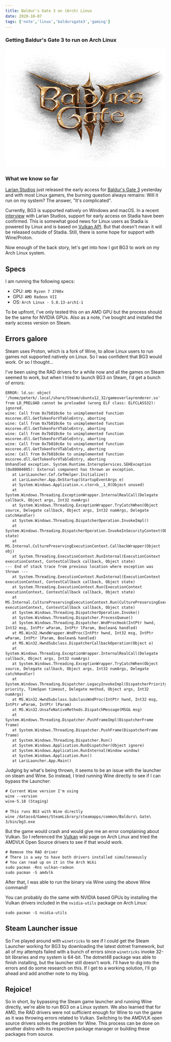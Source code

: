 ```yaml
---
title: Baldur's Gate 3 on (Arch) Linux
date: 2020-10-07
tags: ['note','linux','baldursgate3','gaming']
---
```


### Getting Baldur's Gate 3 to run on Arch Linux


![img](BG3_logo_2.webp)


### What we know so far

[Larian Studios]() just released the early access for [Baldur's Gate
3](://baldursgate3.game/) yesterday and with most Linux gamers, the burning
question always remains: Will it run on my system? The answer, "It's complicated".

Currently, BG3 is supported natively on Windows and macOS. In a recent
[interview](https://community.stadia.com/t5/Stadia-Community-Blog/Interview-with-Larian-Studios-on-Baldur-s-Gate-3-arriving/ba-p/28400)
with Larian Studios, support for early access on Stadia have been confirmed.
This is somewhat good news for Linux users as Stadia is powered by Linux and is
based on [Vulkan API](https://github.com/KhronosGroup/Vulkan-Headers). But that
doesn't mean it will be released outside of Stadia. Still, there is some hope
for support with Wine/Proton.

Now enough of the back story, let's get into how I got BG3 to work on my Arch
Linux system.

## Specs

I am running the following specs:

- CPU: `AMD Ryzen 7 3700x`
- GPU: `AMD Radeon VII`
- OS:  `Arch Linux - 5.8.13-arch1-1`

To be upfront, I've only tested this on an AMD GPU but the process should
be the same for NVIDIA GPUs. Also as a note, I've bought and installed the early access version
on Steam.


## Errors galore

Steam uses Proton, which is a fork of Wine, to allow Linux users to run games not supported natively on Linux. So I was confident that BG3 would work. Or so I thought...

I've been using the RAD drivers for a while now and all the games on Steam seemed to work, but when I tried to launch
BG3 on Steam, I'd get a bunch of errors:

```
ERROR: ld.so: object '/home/peterk/.local/share/Steam/ubuntu12_32/gameoverlayrenderer.so' from LD_PRELOAD cannot be preloaded (wrong ELF class: ELFCLASS32): ignored.
wine: Call from 0x7b010c6e to unimplemented function mscoree.dll.GetTokenForVTableEntry, aborting
wine: Call from 0x7b010c6e to unimplemented function mscoree.dll.GetTokenForVTableEntry, aborting
wine: Call from 0x7b010c6e to unimplemented function mscoree.dll.GetTokenForVTableEntry, aborting
wine: Call from 0x7b010c6e to unimplemented function mscoree.dll.GetTokenForVTableEntry, aborting
wine: Call from 0x7b010c6e to unimplemented function mscoree.dll.GetTokenForVTableEntry, aborting
Unhandled exception. System.Runtime.InteropServices.SEHException (0x80004005): External component has thrown an exception.
   at LariLauncher.Cef.CefHelper.Initialize()
   at LariLauncher.App.OnStartup(StartupEventArgs e)
   at System.Windows.Application.<.ctor>b__1_0(Object unused)
   at System.Windows.Threading.ExceptionWrapper.InternalRealCall(Delegate callback, Object args, Int32 numArgs)
   at System.Windows.Threading.ExceptionWrapper.TryCatchWhen(Object source, Delegate callback, Object args, Int32 numArgs, Delegate catchHandler)
   at System.Windows.Threading.DispatcherOperation.InvokeImpl()
   at System.Windows.Threading.DispatcherOperation.InvokeInSecurityContext(Object state)
   at MS.Internal.CulturePreservingExecutionContext.CallbackWrapper(Object obj)
   at System.Threading.ExecutionContext.RunInternal(ExecutionContext executionContext, ContextCallback callback, Object state)
--- End of stack trace from previous location where exception was thrown ---
   at System.Threading.ExecutionContext.RunInternal(ExecutionContext executionContext, ContextCallback callback, Object state)
   at System.Threading.ExecutionContext.Run(ExecutionContext executionContext, ContextCallback callback, Object state)
   at MS.Internal.CulturePreservingExecutionContext.Run(CulturePreservingExecutionContext executionContext, ContextCallback callback, Object state)
   at System.Windows.Threading.DispatcherOperation.Invoke()
   at System.Windows.Threading.Dispatcher.ProcessQueue()
   at System.Windows.Threading.Dispatcher.WndProcHook(IntPtr hwnd, Int32 msg, IntPtr wParam, IntPtr lParam, Boolean& handled)
   at MS.Win32.HwndWrapper.WndProc(IntPtr hwnd, Int32 msg, IntPtr wParam, IntPtr lParam, Boolean& handled)
   at MS.Win32.HwndSubclass.DispatcherCallbackOperation(Object o)
   at System.Windows.Threading.ExceptionWrapper.InternalRealCall(Delegate callback, Object args, Int32 numArgs)
   at System.Windows.Threading.ExceptionWrapper.TryCatchWhen(Object source, Delegate callback, Object args, Int32 numArgs, Delegate catchHandler)
   at System.Windows.Threading.Dispatcher.LegacyInvokeImpl(DispatcherPriority priority, TimeSpan timeout, Delegate method, Object args, Int32 numArgs)
   at MS.Win32.HwndSubclass.SubclassWndProc(IntPtr hwnd, Int32 msg, IntPtr wParam, IntPtr lParam)
   at MS.Win32.UnsafeNativeMethods.DispatchMessage(MSG& msg)
   at System.Windows.Threading.Dispatcher.PushFrameImpl(DispatcherFrame frame)
   at System.Windows.Threading.Dispatcher.PushFrame(DispatcherFrame frame)
   at System.Windows.Threading.Dispatcher.Run()
   at System.Windows.Application.RunDispatcher(Object ignore)
   at System.Windows.Application.RunInternal(Window window)
   at System.Windows.Application.Run()
   at LariLauncher.App.Main()
```


Judging by what's being thrown, it seems to be an issue with the launcher on steam and Wine. So instead, I tried running Wine directly to see if I can bypass the Launcher:

```
# Current Wine version I'm using
wine --version
wine-5.18 (Staging)

# This runs BG3 with Wine directly
wine /datassd/Games/SteamLibrary/steamapps/common/Baldurs\ Gate\ 3/bin/bg3.exe
```

But the game would crash and would give me an error complaining about Vulkan. So I referenced the [Vulkan](https://wiki.archlinux.org/index.php/Vulkan) wiki page on Arch Linux and tried the AMDVLK Open Source drivers to see if that would work.

```
# Remove the RAD driver
# There is a way to have both drivers installed simultaneously
# You can read up on it in the Arch Wiki
sudo pacman -Rns vulkan-radeon
sudo pacman -S amdvlk
```

After that, I was able to run the binary via Wine using the above Wine command!

You can probably do the same with NVIDIA based GPUs by installing the Vulkan drivers included in the `nvidia-utils` package on Arch Linux:

```
sudo pacman -S nvidia-utils
```

## Steam Launcher issue

So I've played around with `winetricks` to see if I could get the Steam Launcher working for BG3 by downloading the latest dotnet framework, but all of my attempts failed with a bunch of errors since `winetricks` invoke 32-bit libraries and my system is 64-bit. The dotnet48 package was able to finish installing, but the launcher still doesn't work. I'll have to dig into the errors and do some research on this. If I get to a working solution, I'll go ahead and add another note to my blog.

## Rejoice!

So in short, by bypassing the Steam game launcher and running Wine directly, we're able to run BG3 on a Linux system. We also learned that for AMD, the RAD drivers were not sufficient enough for Wine to run the game as it was throwing errors related to Vulkan. Switching to the AMDVLK open source drivers solves the problem for Wine. This process can be done on another distro with its respective package manager or building these packages from source.
